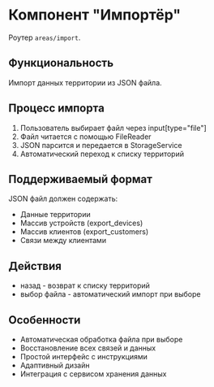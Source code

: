 # Компонент "Импортёр"

Роутер `areas/import`.

## Функциональность

Импорт данных территории из JSON файла.

## Процесс импорта

1. Пользователь выбирает файл через input[type="file"]
2. Файл читается с помощью FileReader
3. JSON парсится и передается в StorageService
4. Автоматический переход к списку территорий

## Поддерживаемый формат

JSON файл должен содержать:
- Данные территории
- Массив устройств (export_devices)
- Массив клиентов (export_customers)
- Связи между клиентами

## Действия

* назад - возврат к списку территорий
* выбор файла - автоматический импорт при выборе

## Особенности

- Автоматическая обработка файла при выборе
- Восстановление всех связей и данных
- Простой интерфейс с инструкциями
- Адаптивный дизайн
- Интеграция с сервисом хранения данных